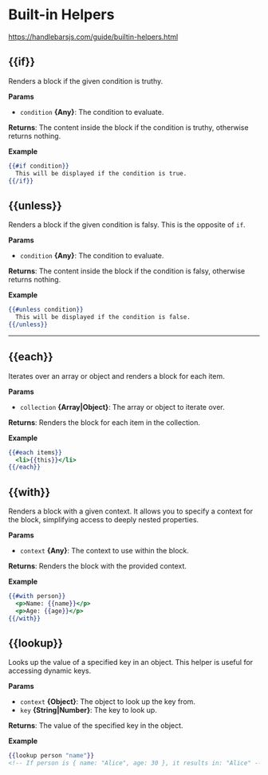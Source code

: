 # Built-in Helpers

https://handlebarsjs.com/guide/builtin-helpers.html

## {{if}}

Renders a block if the given condition is truthy.

**Params**

- `condition` **{Any}**: The condition to evaluate.

**Returns**: The content inside the block if the condition is truthy, otherwise returns nothing.

**Example**

```handlebars
{{#if condition}}
  This will be displayed if the condition is true.
{{/if}}
```

## {{unless}}

Renders a block if the given condition is falsy. This is the opposite of `if`.

**Params**

- `condition` **{Any}**: The condition to evaluate.

**Returns**: The content inside the block if the condition is falsy, otherwise returns nothing.

**Example**

```handlebars
{{#unless condition}}
  This will be displayed if the condition is false.
{{/unless}}
```

---

## {{each}}

Iterates over an array or object and renders a block for each item.

**Params**

- `collection` **{Array|Object}**: The array or object to iterate over.

**Returns**: Renders the block for each item in the collection.

**Example**

```handlebars
{{#each items}}
  <li>{{this}}</li>
{{/each}}
```

## {{with}}

Renders a block with a given context. It allows you to specify a context for the block, simplifying access to deeply nested properties.

**Params**

- `context` **{Any}**: The context to use within the block.

**Returns**: Renders the block with the provided context.

**Example**

```handlebars
{{#with person}}
  <p>Name: {{name}}</p>
  <p>Age: {{age}}</p>
{{/with}}
```

## {{lookup}}

Looks up the value of a specified key in an object. This helper is useful for accessing dynamic keys.

**Params**

- `context` **{Object}**: The object to look up the key from.
- `key` **{String|Number}**: The key to look up.

**Returns**: The value of the specified key in the object.

**Example**

```handlebars
{{lookup person "name"}}
<!-- If person is { name: "Alice", age: 30 }, it results in: "Alice" -->
```
